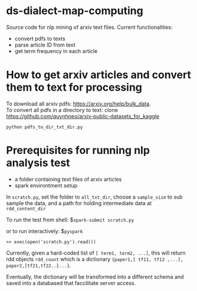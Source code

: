 # ds-dialect-map-computing

Source code for nlp mining of arxiv text files.  Current functionalities:
- convert pdfs to texts
- parse article ID from text
- get term frequency in each article

# How to get arxiv articles and convert them to text for processing
To download all arxiv pdfs: https://arxiv.org/help/bulk_data.  
To convert all pdfs in a directory to text:
clone https://github.com/quynhneo/arxiv-public-datasets_for_kaggle

`python pdfs_to_dir_txt_dir.py`

# Prerequisites for running nlp analysis test
- a folder containing text files of arxiv articles
- spark environtment setup

In `scratch.py`, set the folder to `all_txt_dir`, choose a `sample_size` to sub sample the data, and a path for holding intermediate data at `rdd_content_dir`

To run the test from shell:
$`spark-submit scratch.py`

or to run interactively:
$`pyspark` 

`>> exec(open('scratch.py').read())`

Currently, given a hard-coded list of `[ term1, term2, ...]`, this will return rdd objects `rdd_count` which is a dictionary `{paper1,[ tf11, tf12 ,...], paper2,[tf21,tf22..}...}`.

Eventually, the dictionary will be transformed into a different schema and saved into a databased that faccilitate server access. 
